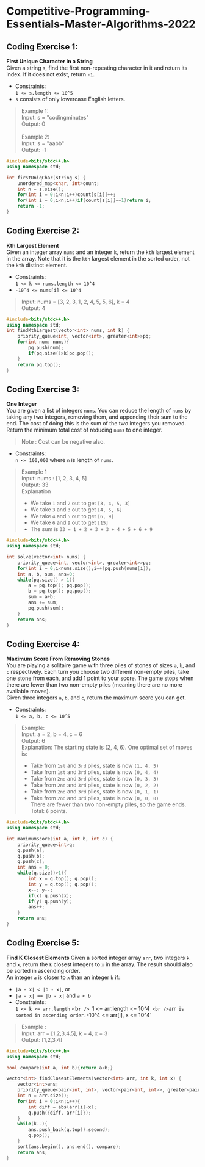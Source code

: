 # Competitive-Programming-Essentials-Master-Algorithms-2022
## Coding Exercise 1:
**First Unique Character in a String**<br />
Given a string `s`, find the first non-repeating character in it and return its index. If it does not exist, return `-1`.<br />
* Constraints:<br />`1 <= s.length <= 10^5`<br /> 
* `s` consists of only lowercase English letters.<br />
>Example 1: <br /> Input: s = "codingminutes" <br /> 
>Output: 0 <br /> <br />
>Example 2: <br /> Input: s = "aabb"<br /> 
>Output: -1 <br />
```cpp
#include<bits/stdc++.h>
using namespace std;

int firstUniqChar(string s) {
    unordered_map<char, int>count;
    int n = s.size();
    for(int i = 0;i<n;i++)count[s[i]]++;
    for(int i = 0;i<n;i++)if(count[s[i]]==1)return i;
    return -1;
}
```
## Coding Exercise 2:
**Kth Largest Element**<br />
Given an integer array `nums` and an integer `k`, return the `kth` largest element in the array. Note that it is the `kth` largest element in the sorted order, not the `kth` distinct element.<br />
* Constraints:<br />`1 <= k <= nums.length <= 10^4`<br />
* `-10^4 <= nums[i] <= 10^4`<br />
>Input: nums = [3, 2, 3, 1, 2, 4, 5, 5, 6], k = 4 <br />
>Output: 4<br />
```cpp
#include<bits/stdc++.h>
using namespace std;
int findKthLargest(vector<int> nums, int k) {
    priority_queue<int, vector<int>, greater<int>>pq;
    for(int num: nums){
        pq.push(num);
        if(pq.size()>k)pq.pop();
    }
    return pq.top();
}
```
## Coding Exercise 3:
**One Integer**<br />
You are given a list of integers `nums`. You can reduce the length of `nums` by taking any two integers, removing them, and appending their sum to the end. The cost of doing this is the sum of the two integers you removed.<br />
Return the minimum total cost of reducing `nums` to one integer.<br />
>Note : Cost can be negative also.<br />
* Constraints: <br /> `n <= 100,000` where `n` is length of `nums`.<br />
>Example 1 <br />
>Input: nums : [1, 2, 3, 4, 5]<br />
>Output: 33<br />
>Explanation<br />
> * We take `1` and `2` out to get `[3, 4, 5, 3]`<br />
> * We take `3` and `3` out to get `[4, 5, 6]`<br />
> * We take `4` and `5` out to get `[6, 9]`<br />
> * We take `6` and `9` out to get `[15]`<br />
> * The sum is `33 = 1 + 2 + 3 + 3 + 4 + 5 + 6 + 9`<br />
```cpp
#include<bits/stdc++.h>
using namespace std;

int solve(vector<int> nums) {
    priority_queue<int, vector<int>, greater<int>>pq;
    for(int i = 0;i<nums.size();i++)pq.push(nums[i]);
    int a, b, sum, ans=0;
    while(pq.size() > 1){
        a = pq.top(); pq.pop();
        b = pq.top(); pq.pop();
        sum = a+b; 
        ans += sum;
        pq.push(sum);
    }
    return ans;
}
```
## Coding Exercise 4:
**Maximum Score From Removing Stones**<br />
You are playing a solitaire game with three piles of stones of sizes `a`, `b`, and `c` respectively. Each turn you choose two different non-empty piles, take one stone from each, and add 1 point to your score. The game stops when there are fewer than two non-empty piles (meaning there are no more available moves).<br />
Given three integers `a`, `b`, and `c`, return the maximum score you can get.<br />
* Constraints:<br />`1 <= a, b, c <= 10^5` <br />
>Example:<br />
>Input: a = 2, b = 4, c = 6 <br />
>Output: 6 <br />
>Explanation: The starting state is (2, 4, 6). One optimal set of moves is: <br />
>- Take from `1st` and `3rd` piles, state is now `(1, 4, 5)` <br />
>- Take from `1st` and `3rd` piles, state is now `(0, 4, 4)` <br />
>- Take from `2nd` and `3rd` piles, state is now `(0, 3, 3)` <br />
>- Take from `2nd` and `3rd` piles, state is now `(0, 2, 2)` <br />
>- Take from `2nd` and `3rd` piles, state is now `(0, 1, 1)` <br />
>- Take from `2nd` and `3rd` piles, state is now `(0, 0, 0)` <br />
>There are fewer than two non-empty piles, so the game ends. Total: `6` points. <br />
```cpp
#include<bits/stdc++.h>
using namespace std;

int maximumScore(int a, int b, int c) {
    priority_queue<int>q;
    q.push(a);
    q.push(b);
    q.push(c);
    int ans = 0;
    while(q.size()>1){
        int x = q.top(); q.pop();
        int y = q.top(); q.pop();
        x--; y--;
        if(x) q.push(x);
        if(y) q.push(y);
        ans++;
    }
    return ans;
}
```
## Coding Exercise 5:
**Find K Closest Elements**
Given a sorted integer array `arr`, two integers `k` and `x`, return the `k` closest integers to `x` in the array. The result should also be sorted in ascending order.<br />
An integer `a` is closer to `x` than an integer `b` if: <br />
* `|a - x| < |b - x|`, or <br />
* `|a - x| == |b - x|` and `a < b` <br />
* Constraints: <br /> `1 <= k <= arr.length` <b`r /> `1 <= arr.length <= 10^4` <br />`arr` is sorted in ascending order.`-10^4 <= arr[i], x <= 10^4` <br />
>Example :<br />
>Input: arr = [1,2,3,4,5], k = 4, x = 3 <br />
>Output: [1,2,3,4] <br />
```cpp
#include<bits/stdc++.h>
using namespace std;

bool compare(int a, int b){return a<b;}

vector<int> findClosestElements(vector<int> arr, int k, int x) {
    vector<int>ans;
    priority_queue<pair<int, int>, vector<pair<int, int>>, greater<pair<int, int>>>q;
    int n = arr.size();
    for(int i = 0;i<n;i++){
        int diff = abs(arr[i]-x);
        q.push({diff, arr[i]});
    }
    while(k--){
        ans.push_back(q.top().second);
        q.pop();
    }
    sort(ans.begin(), ans.end(), compare);
    return ans;
}
```



     
